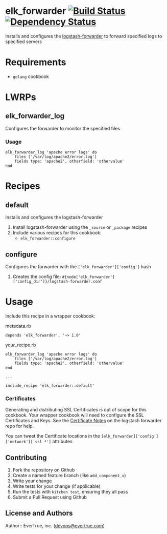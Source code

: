 # elk_forwarder [![Build Status](https://travis-ci.org/evertrue/elk_forwarder-cookbook.svg)](https://travis-ci.org/evertrue/elk_forwarder-cookbook) [![Dependency Status](https://gemnasium.com/evertrue/elk_forwarder-cookbook.svg)](https://gemnasium.com/evertrue/elk_forwarder-cookbook)

Installs and configures the [logstash-forwarder](https://github.com/elastic/logstash-forwarder) to forward specified logs to specified servers

# Requirements

* `golang` cookbook

# LWRPs

## elk_forwarder_log

Configures the forwarder to monitor the specified files

### Usage

```
elk_forwarder_log 'apache error logs' do
    files ['/var/log/apache2/error.log']
    fields type: 'apache2', otherfield: 'othervalue'
end
```

# Recipes

## default

Installs and configures the logstash-forwarder

1. Install logstash-forwarder using the `_source` or `_package` recipes
2. Include various recipes for this cookbook:
    * `elk_forwarder::configure`

## configure

Configures the forwarder with the `['elk_forwarder']['config']` hash

1. Creates the config file: `#{node['elk_forwarder']['config_dir']}/logstash-forwarder.conf`

# Usage

Include this recipe in a wrapper cookbook:

metadata.rb

```
depends 'elk_forwarder', '~> 1.0'
```

your_recipe.rb

```
elk_forwarder_log 'apache error logs' do
    files ['/var/log/apache2/error.log']
    fields type: 'apache2', otherfield: 'othervalue'
end

...

include_recipe 'elk_forwarder::default'
```

### Certificates

Generating and distributing SSL Certificates is out of scope for this cookbook. Your wrapper cookbook will
need to configure the SSL Certificates and Keys.  See the
[Certificate Notes](https://github.com/elastic/logstash-forwarder#important-tlsssl-certificate-notes)
on the logstash forwarder repo for help.

You can tweet the Certificate locations in the `[elk_forwarder]['config']['network']['ssl *']` attributes

## Contributing

1. Fork the repository on Github
2. Create a named feature branch (like `add_component_x`)
3. Write your change
4. Write tests for your change (if applicable)
5. Run the tests with `kitchen test`, ensuring they all pass
6. Submit a Pull Request using Github

## License and Authors

Author:: EverTrue, inc. (devops@evertrue.com)
